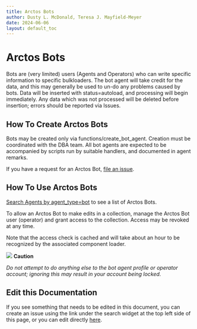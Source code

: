 ```yaml
---
title: Arctos Bots
author: Dusty L. McDonald, Teresa J. Mayfield-Meyer
date: 2024-06-06
layout: default_toc
---
```


# Arctos Bots

Bots are (very limited) users (Agents and Operators) who can write specific information to specific bulkloaders. The bot agent will take credit for the data, and this may generally be used to un-do any problems caused by bots. Data will be inserted with status=autoload, and processing will begin immediately. Any data which was not processed will be deleted before insertion; errors should be reported via Issues.

## How To Create Arctos Bots

Bots may be created only via functions/create_bot_agent. Creation must be coordinated with the DBA team. All bot agents are expected to be accompanied by scripts run by suitable handlers, and documented in agent remarks.

If you have a request for an Arctos Bot, [file an issue](https://github.com/ArctosDB/arctos/issues/new).

## How To Use Arctos Bots

[Search Agents by agent_type=bot](https://arctos.database.museum/agent.cfm?agent_type=bot&include_verbatim=false&include_bad_dup=false) to see a list of Arctos Bots.

To allow an Arctos Bot to make edits in a collection, manage the Arctos Bot user (operator) and grant access to the collection. Access may be revoked at any time.

Note that the access check is cached and will take about an hour to be recognized by the associated component loader.

![](https://raw.Githubusercontent.com/ArctosDB/documentation-wiki/gh-pages/tutorial_images/Bear%20Caution.jpg) **Caution**

*Do not attempt to do anything else to the bot agent profile or operator account; ignoring this may result in your account being locked.*

## Edit this Documentation

If you see something that needs to be edited in this document, you can create an issue using the link under the search widget at the top left side of this page, or you can edit directly <a href="https://github.com/ArctosDB/documentation-wiki/edit/gh-pages/_documentation/bot.markdown" target="_blank">here</a>.
